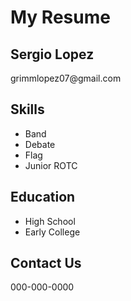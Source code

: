 <h1>My Resume</h1>
<h2>Sergio Lopez</h2>

<p>grimmlopez07@gmail.com

<h2>Skills</h2>

<ul>
  <li>Band</li>
  <li>Debate</li>
  <li>Flag</li>
  <li>Junior ROTC</li>
</ul>

<h2>Education</h2>
<ul>
  <li>High School</li>
  <li>Early College</li>
</ul>

<h2>Contact Us</h2>
000-000-0000
